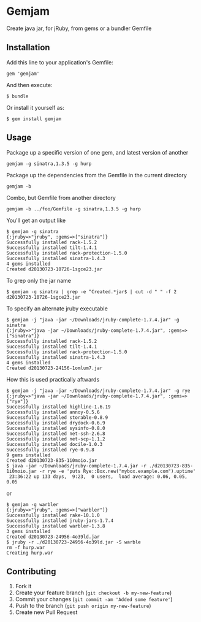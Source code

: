 # Gemjam

Create java jar, for jRuby, from gems or a bundler Gemfile

## Installation

Add this line to your application's Gemfile:

    gem 'gemjam'

And then execute:

    $ bundle

Or install it yourself as:

    $ gem install gemjam

## Usage

Package up a specific version of one gem, and latest version of another

	gemjam -g sinatra,1.3.5 -g hurp

Package up the dependencies from the Gemfile in the current directory

	gemjam -b

Combo, but Gemfile from another directory

	gemjam -b ../foo/Gemfile -g sinatra,1.3.5 -g hurp

You'll get an output like

	$ gemjam -g sinatra
	{:jruby=>"jruby", :gems=>["sinatra"]}
	Successfully installed rack-1.5.2
	Successfully installed tilt-1.4.1
	Successfully installed rack-protection-1.5.0
	Successfully installed sinatra-1.4.3
	4 gems installed
	Created d20130723-10726-1sgce23.jar

To grep only the jar name

	$ gemjam -g sinatra | grep -e ^Created.*jar$ | cut -d " " -f 2
	d20130723-10726-1sgce23.jar

To specify an alternate jruby executable

	$ gemjam -j "java -jar ~/Downloads/jruby-complete-1.7.4.jar" -g sinatra
	{:jruby=>"java -jar ~/Downloads/jruby-complete-1.7.4.jar", :gems=>["sinatra"]}
	Successfully installed rack-1.5.2
	Successfully installed tilt-1.4.1
	Successfully installed rack-protection-1.5.0
	Successfully installed sinatra-1.4.3
	4 gems installed
	Created d20130723-24156-1omlum7.jar

How this is used practically aftwards

	$ gemjam -j "java -jar ~/Downloads/jruby-complete-1.7.4.jar" -g rye
	{:jruby=>"java -jar ~/Downloads/jruby-complete-1.7.4.jar", :gems=>["rye"]}
	Successfully installed highline-1.6.19
	Successfully installed annoy-0.5.6
	Successfully installed storable-0.8.9
	Successfully installed drydock-0.6.9
	Successfully installed sysinfo-0.8.0
	Successfully installed net-ssh-2.6.8
	Successfully installed net-scp-1.1.2
	Successfully installed docile-1.0.3
	Successfully installed rye-0.9.8
	9 gems installed
	Created d20130723-835-1i0moio.jar
	$ java -jar ~/Downloads/jruby-complete-1.7.4.jar -r ./d20130723-835-1i0moio.jar -r rye -e 'puts Rye::Box.new("mybox.example.com").uptime'
	 23:36:22 up 133 days,  9:23,  0 users,  load average: 0.06, 0.05, 0.05


or

	$ gemjam -g warbler
	{:jruby=>"jruby", :gems=>["warbler"]}
	Successfully installed rake-10.1.0
	Successfully installed jruby-jars-1.7.4
	Successfully installed warbler-1.3.8
	3 gems installed
	Created d20130723-24956-4o39ld.jar
	$ jruby -r ./d20130723-24956-4o39ld.jar -S warble
	rm -f hurp.war
	Creating hurp.war


## Contributing

1. Fork it
2. Create your feature branch (`git checkout -b my-new-feature`)
3. Commit your changes (`git commit -am 'Added some feature'`)
4. Push to the branch (`git push origin my-new-feature`)
5. Create new Pull Request
